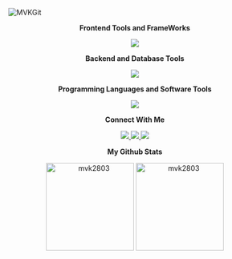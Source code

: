 ![MVKGit](https://github.com/MVK2803/MVK2803/assets/90597530/2bc421cf-5063-48d4-b487-60234d0132a8)
<div align="center">
    


   <p><strong> Frontend Tools and FrameWorks</strong></strong></p>
</div>


<p align="center"> 
  <a href="https://skillicons.dev">
    <img src="https://skillicons.dev/icons?i=react,redux,html,css,scss,bootstrap,tailwind,figma,ts,electron,nextjs" />
  </a>
</p>
<div align="center">
    
   <p><strong> Backend and  Database Tools </strong></strong></p>
</div>


<p align="center"> 
  <a href="https://skillicons.dev">
    <img src="https://skillicons.dev/icons?i=express,nodejs,flask,fastapi,mongo,mysql,postman,firebase" />
  </a>
</p>
<div align="center">
    
   <p><strong> Programming Languages and Software Tools </strong></strong></p>
</div>


<p align="center"> 
  <a href="https://skillicons.dev">
    <img src="https://skillicons.dev/icons?i=c,python,java,js,vscode,linux,vercel" />
  </a>
</p>
<div align="center">
    
   <p><strong>Connect With Me </strong></strong></p>
</div>


<p align="center"> 
  <a href="https://linkedin.com/in/mvkariath">
    <img src="https://skillicons.dev/icons?i=linkedin" />
  </a>
 <a href="https://instagram.com/mathew_v_kariath">
    <img src="https://skillicons.dev/icons?i=instagram" />
  </a>
 <a href="https://twitter.com/kariathV">
    <img src="https://skillicons.dev/icons?i=twitter" />
  </a>
</p>
<div align="center">
    
   <p><strong>My Github Stats </strong></strong></p>
</div>
<div align="center">
    <img height="175em" src="https://github-readme-stats.vercel.app/api?username=mvk2803&show_icons=true&locale=en&theme=dark" alt="mvk2803"/>
    <img height="175em" src="https://github-readme-streak-stats.herokuapp.com/?user=mvk2803&theme=dark" alt="mvk2803"/>
   
    
</div>
